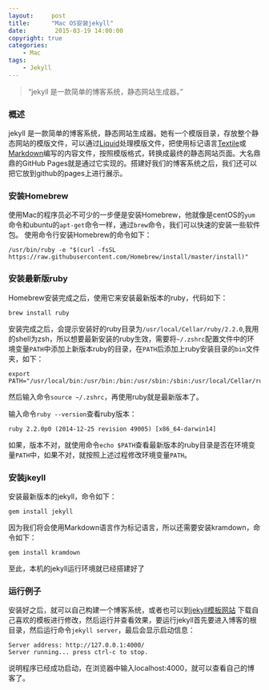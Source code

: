 ```yaml
---
layout:     post
title:      "Mac OS安装jekyll"
date:        2015-03-19 14:00:00
copyright: true
categories:
    - Mac
tags:
    - Jekyll
---
```


> “jekyll 是一款简单的博客系统，静态网站生成器。”

### 概述

jekyll 是一款简单的博客系统，静态网站生成器。她有一个模版目录，存放整个静态网站的模版文件，可以通过[Liquid](https://github.com/shopify/liquid/wiki "Liquid")处理模版文件，把使用标记语言[Textile](http://en.wikipedia.org/wiki/Textile "Textile")或[Markdown](http://en.wikipedia.org/wiki/Markdown "Markdown")编写的内容文件，按照模版格式，转换成最终的静态网站页面。大名鼎鼎的GitHub Pages就是通过它实现的。搭建好我们的博客系统之后，我们还可以把它放到github的pages上进行展示。

<!-- more -->

### 安装Homebrew

使用Mac的程序员必不可少的一步便是安装Homebrew，他就像是centOS的`yum`命令和ubuntu的`apt-get`命令一样，通过`brew`命令，我们可以快速的安装一些软件包。
使用命令行安装Homebrew的命令如下：

```
/usr/bin/ruby -e "$(curl -fsSL https://raw.githubusercontent.com/Homebrew/install/master/install)"
```

### 安装最新版ruby

Homebrew安装完成之后，使用它来安装最新版本的ruby，代码如下：

```
brew install ruby
```

安装完成之后，会提示安装好的ruby目录为`/usr/local/Cellar/ruby/2.2.0`,我用的shell为zsh，所以想要最新安装的ruby生效，需要将`~/.zshrc`配置文件中的环境变量`PATH`中添加上新版本ruby的目录，在`PATH`后添加上ruby安装目录的`bin`文件夹，如下：

```
export PATH="/usr/local/bin:/usr/bin:/bin:/usr/sbin:/sbin:/usr/local/Cellar/ruby/2.2.0/bin"
```

然后输入命令`source ~/.zshrc`，再使用ruby就是最新版本了。

输入命令`ruby --version`查看ruby版本：

```
ruby 2.2.0p0 (2014-12-25 revision 49005) [x86_64-darwin14]
```
如果，版本不对，就使用命令`echo $PATH`查看最新版本的ruby目录是否在环境变量`PATH`中，如果不对，就按照上述过程修改环境变量`PATH`。

### 安装jkeyll

安装最新版本的jekyll，命令如下：

```
gem install jekyll
```

因为我们将会使用Markdown语言作为标记语言，所以还需要安装kramdown，命令如下：

```
gem install kramdown
```

至此，本机的jekyll运行环境就已经搭建好了

### 运行例子

安装好之后，就可以自己构建一个博客系统，或者也可以到[jekyll模板网站]( http://jekyllthemes.org/ "jekyll 模板网站") 下载自己喜欢的模板进行修改，然后运行并查看效果，要运行jekyll首先要进入博客的根目录，然后运行命令`jekyll server`，最后会显示启动信息：

```
Server address: http://127.0.0.1:4000/
Server running... press ctrl-c to stop.
```

说明程序已经成功启动，在浏览器中输入localhost:4000，就可以查看自己的博客了。
